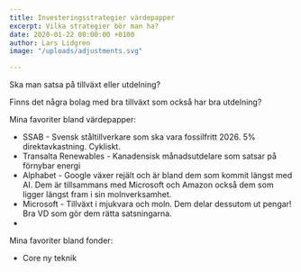 ```yaml
---
title: Investeringsstrategier värdepapper
excerpt: Vilka strategier bör man ha?
date: 2020-01-22 00:00:00 +0100
author: Lars Lidgren
image: "/uploads/adjustments.svg"

---
```

Ska man satsa på tillväxt eller utdelning?

Finns det några bolag med bra tillväxt som också har bra utdelning?

Mina favoriter bland värdepapper:

* SSAB - Svensk ståltillverkare som ska vara fossilfritt 2026. 5% direktavkastning. Cykliskt.
* Transalta Renewables - Kanadensisk månadsutdelare som satsar på förnybar energi
* Alphabet - Google växer rejält och är bland dem som kommit längst med AI. Dem är tillsammans med Microsoft och Amazon också dem som ligger längst fram i sin molnverksamhet.
* Microsoft - Tillväxt i mjukvara och moln. Dem delar dessutom ut pengar! Bra VD som gör dem rätta satsningarna.
* 

Mina favoriter bland fonder:

* Core ny teknik
